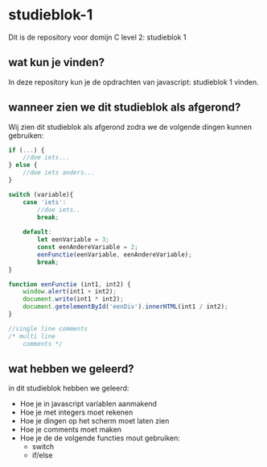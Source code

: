 # studieblok-1
Dit is de repository voor domijn C level 2: studieblok 1

## wat kun je vinden?
In deze repository kun je de opdrachten van javascript: studieblok 1 vinden.

## wanneer zien we dit studieblok als afgerond?
Wij zien dit studieblok als afgerond zodra we de volgende dingen kunnen gebruiken:
```javascript
if (...) {
	//doe iets...
} else {
	//doe iets anders...
}

switch (variable){
	case 'iets':
		//doe iets..
		break;
	
	default:
		let eenVariable = 3;
		const eenAndereVariable = 2;
		eenFunctie(eenVariable, eenAndereVariable);
		break;
}

function eenFunctie (int1, int2) {
	window.alert(int1 + int2);
	document.write(int1 * int2);
	document.getelementById('eenDiv').innerHTML(int1 / int2);
}

//single line comments
/* multi line 
	comments */
```

## wat hebben we geleerd?
in dit studieblok hebben we geleerd:
* Hoe je in javascript variablen aanmakend
* Hoe je met integers moet rekenen
* Hoe je dingen op het scherm moet laten zien
* Hoe je comments moet maken
* Hoe je de de volgende functies mout gebruiken:
	* switch
	* if/else

